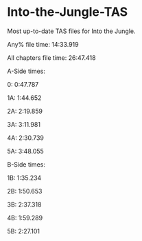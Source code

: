 # Into-the-Jungle-TAS
Most up-to-date TAS files for Into the Jungle.

Any% file time:    14:33.919

All chapters file time: 26:47.418

A-Side times:

0:  0:47.787

1A: 1:44.652

2A: 2:19.859

3A: 3:11.981

4A: 2:30.739

5A: 3:48.055


B-Side times:

1B:  1:35.234

2B:  1:50.653

3B:  2:37.318

4B:  1:59.289

5B:  2:27.101